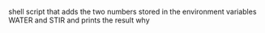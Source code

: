 shell script that adds the two numbers stored in the environment variables WATER and STIR and prints the result
why
